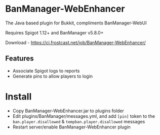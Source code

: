 BanManager-WebEnhancer
======================
The Java based plugin for Bukkit, compliments BanManager-WebUI

Requires Spigot 1.12+ and BanManager v5.8.0+

Download - https://ci.frostcast.net/job/BanManager-WebEnhancer/

## Features
- Associate Spigot logs to reports
- Generate pins to allow players to login

# Install
- Copy BanManager-WebEnhancer.jar to plugins folder
- Edit plugins/BanManager/messages.yml, and add `[pin]` token to the `ban.player.disallowed` & `tempban.player.disallowed` messages
- Restart server/enable BanManager-WebEnhancer plugin
